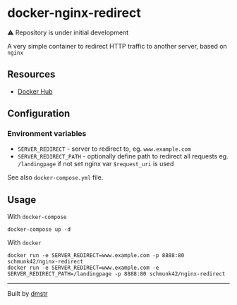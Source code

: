 # docker-nginx-redirect

:warning: Repository is under initial development

A very simple container to redirect HTTP traffic to another server, based on `nginx`

## Resources

- [Docker Hub](https://hub.docker.com/r/schmunk42/nginx-redirect/)

## Configuration

### Environment variables

- `SERVER_REDIRECT` - server to redirect to, eg. `www.example.com`
- `SERVER_REDIRECT_PATH` - optionally define path to redirect all requests eg. `/landingpage`
   if not set nginx var `$request_uri` is used


See also `docker-compose.yml` file.

## Usage

With `docker-compose`

    docker-compose up -d
    
With `docker`    

    docker run -e SERVER_REDIRECT=www.example.com -p 8888:80 schmunk42/nginx-redirect
    docker run -e SERVER_REDIRECT=www.example.com -e SERVER_REDIRECT_PATH=/landingpage -p 8888:80 schmunk42/nginx-redirect

---

Built by [dmstr](http://diemeisterei.de)
